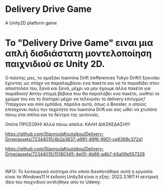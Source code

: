 # Delivery Drive Game

A Unity2D platform game

# Το "Delivery Drive Game" ειναι μια απλή δισδιάστατη μοντελοποίηση παιχνιδιού σε Unity 2D. 

O παίκτης μας, το αμαξάκι Ioannina Drift (refferences Tokyo Drift!) ξεκινάει έχοντας ως στόχο να παραλαμβάνει ενα πακέτο και να το παραδίδει στον αποστολέα του, ξανά και ξανά, μέχρι να μην έχουμε άλλα πακέτα για παράδοση! Απτην στιγμή βέβαια που θα παραλάβει ενα πακέτο, υιοθτεί το χρώμα του και το διατηρεί μέχρι να τελειώσει το delivery επιτυχώς! Υπάρχουν και mini εμπόδια, παρόλα αυτά, όπως ο Booster, ο οποίος επιταχύνει πολύ την ταχύτητα του Ioannina Drift και σας ωθεί να χτυπάτε πάνω στα σπίτια και τα δέντρα της γειτονιάς. 

Οπότε ΠΡΟΣΟΧΗ! 
Αλλά πάνω απόλα: ΚΑΛΗ ΔΙΑΣΚΕΔΑΣΗ!!!



https://github.com/StavroulaKoutsikou/Delivery-Drive/assets/72344015/4b2a3837-a991-49f6-9901-ce6369c372a1


https://github.com/StavroulaKoutsikou/Delivery-Drive/assets/72344015/15180345-4e05-4b66-a4b7-b5a09e557328


#
#
#
#

INFO: 
Το λειτουργικό σύστημα στο οποίο διεκπονήθηκε αυτή η εργασία είναι τα Windows11
Η έκδοση Unity3d είναι η εξης: 2022.3.16f1
Η κεντρική ιδέα του παιχνιδιού αντλήθηκε απo το Udemy.


#
#
#
#

